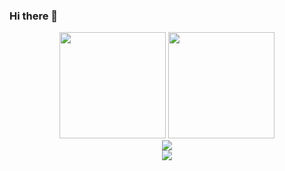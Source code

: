 ### Hi there 👋

<!--
**initH271/initH271** is a ✨ _special_ ✨ repository because its `README.md` (this file) appears on your GitHub profile.

Here are some ideas to get you started:

- 🔭 I’m currently working on ...
- 🌱 I’m currently learning ...
- 👯 I’m looking to collaborate on ...
- 🤔 I’m looking for help with ...
- 💬 Ask me about ...
- 📫 How to reach me: ...
- 😄 Pronouns: ...
- ⚡ Fun fact: ...
-->
<div align="center">
<span>  
<img height="170px" src="https://github-readme-stats.vercel.app/api?username=initH271" /><span>  </span><img height="170px" src="https://github-readme-stats.vercel.app/api/top-langs/?username=initH271&layout=compact&langs_count=8" />
 </span>
</div>

<div align="center">
    <img  src="https://github-readme-streak-stats.herokuapp.com/?user=initH271" />
</div>

<div align="center">
    <img src="https://activity-graph.herokuapp.com/graph?username=initH271&theme=minimal" />
</div>
